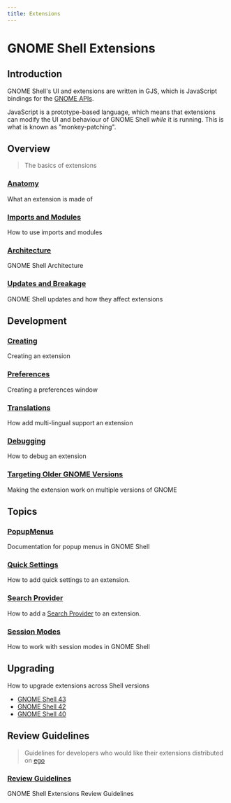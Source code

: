 ```yaml
---
title: Extensions
---
```


# GNOME Shell Extensions

## Introduction

GNOME Shell's UI and extensions are written in GJS, which is JavaScript bindings for the [GNOME APIs][gnome-api].

JavaScript is a prototype-based language, which means that extensions can modify the UI and behaviour of GNOME Shell *while* it is running. This is what is known as "monkey-patching".

## Overview

> The basics of extensions

### [Anatomy](overview/anatomy.md)

What an extension is made of

### [Imports and Modules](overview/imports-and-modules.md)

How to use imports and modules

### [Architecture](overview/architecture.md)

GNOME Shell Architecture

### [Updates and Breakage](overview/updates-and-breakage.md)

GNOME Shell updates and how they affect extensions

## Development

### [Creating](development/creating.md)

Creating an extension

###  [Preferences](development/preferences.md)

Creating a preferences window

### [Translations](development/translations.md)

How add multi-lingual support an extension

### [Debugging](development/debugging.md)

How to debug an extension

### [Targeting Older GNOME Versions](development/targeting-older-gnome.md)

Making the extension work on multiple versions of GNOME

## Topics

### [PopupMenus](topics/popup-menu.md)

Documentation for popup menus in GNOME Shell

### [Quick Settings](topics/quick-settings.md)

How to add quick settings to an extension.

### [Search Provider](topics/search-provider.md)

How to add a [Search Provider](search-provider) to an extension.

### [Session Modes](topics/session-modes.md)

How to work with session modes in GNOME Shell

## Upgrading

How to upgrade extensions across Shell versions

- [GNOME Shell 43](upgrading/gnome-shell-43.md)
- [GNOME Shell 42](upgrading/gnome-shell-42.md)
- [GNOME Shell 40](upgrading/gnome-shell-40.md)

## Review Guidelines

> Guidelines for developers who would like their extensions distributed on [ego][ego]

### [Review Guidelines](review-guidelines/review-guidelines.md)

GNOME Shell Extensions Review Guidelines

[ego]: https://extensions.gnome.org
[gnome-api]: https://gjs-docs.gnome.org
[search-provider]: https://developer.gnome.org/documentation/tutorials/search-provider.html
